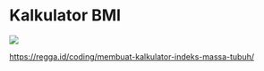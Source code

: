 # Kalkulator BMI

![](https://regga.id/static/634232327b4cbc606f3dff478861d599/533d0/regga-rantai-membuat-kalkulator-bmi-menggunakan-jquery-o.jpg)

https://regga.id/coding/membuat-kalkulator-indeks-massa-tubuh/
